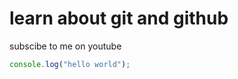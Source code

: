 # learn about git and github

subscibe to me on youtube

```javascript 
console.log("hello world");
```
